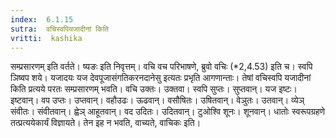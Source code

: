 ```yaml
---
index:  6.1.15
sutra:  वचिस्वपियजादीनां किति
vritti:  kashika 
---
```


सम्प्रसारणम् इति वर्तते। ष्यङः इति निवृत्तम्। वचि वच परिभाषणे, ब्रुवो वचिः (*2,4.53) इति च। स्वपि ञिष्वप शये। यजादयः यज देवपूजासंगतिकरनदानेसु इत्यतः प्रभृति आगणान्ताः। तेषां वचिस्वपि यजादीनां किति प्रत्यये परतः सम्प्रसारणम् भवति। वचि उक्तः। उक्तवा। स्वपि सुप्तः। सुप्तवान्। यज इष्टः। इष्टवान्। वप उप्तः। उप्तवान्। वहौउढः। ऊढवान्। वसौषितः। उषितवान्। वेञुतः। उतवान्। व्येञ् संवीतः। संवीतवान्। ह्वेञ् आहूतवान्। वद उदितः। उदितवान्। टुओश्वि शूनः। शूनवान्। धातोः स्वरूपग्रहणे तत्प्रत्ययेकार्यं विज्ञायते। तेन इह न भवति, वाच्यते, वाचिकः इति।

